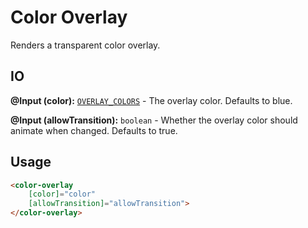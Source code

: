 # Color Overlay

Renders a transparent color overlay.

## IO

**@Input (color):** [`OVERLAY_COLORS`](https://github.com/jamesbrobb/portfolio/blob/main/src/app/components/common/overlay/color/color-overlay.component.ts#L5) - The overlay color. Defaults to blue.

**@Input (allowTransition):** `boolean` - Whether the overlay color should animate when changed. Defaults to true.

## Usage

```html
<color-overlay
    [color]="color"
    [allowTransition]="allowTransition">
</color-overlay>
```
